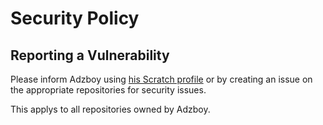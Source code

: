 # Security Policy

## Reporting a Vulnerability
Please inform Adzboy using [his Scratch profile](https://scratch.mit.edu/users/Adzboy/) or by creating an issue on the appropriate repositories for security issues.

This applys to all repositories owned by Adzboy.
